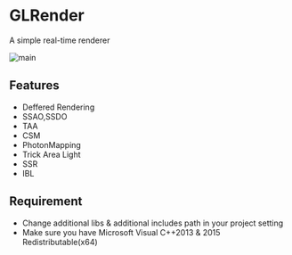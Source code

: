 # GLRender
A simple real-time renderer

![main](https://user-images.githubusercontent.com/55482286/197383110-d5e5bf2f-e229-4b74-b173-5f5b56347381.jpg)

## Features
 - Deffered Rendering
 - SSAO,SSDO
 - TAA
 - CSM
 - PhotonMapping
 - Trick Area Light
 - SSR
 - IBL

## Requirement
 - Change additional libs & additional includes path in your project setting
 - Make sure you have Microsoft Visual C++2013 & 2015 Redistributable(x64)
